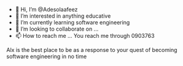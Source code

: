 - 👋 Hi, I’m @Adesolaafeez
- 👀 I’m interested in anything educative
- 🌱 I’m currently learning software engineering
- 💞️ I’m looking to collaborate on ...
- 📫 How to reach me ... You reach me through 0903763

Alx is the best place to be as a response to your quest of becoming software engineering in no time
